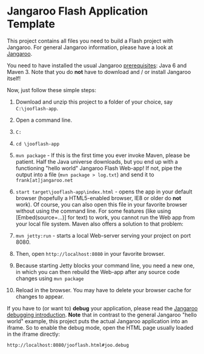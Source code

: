 Jangaroo Flash Application Template
===================================

This project contains all files you need to build a Flash project with Jangaroo.
For general Jangaroo information, please have a look at [Jangaroo](http://www.jangaroo.net).

You need to have installed the usual Jangaroo [prerequisites](http://www.jangaroo.net/tutorial/): Java 6 and Maven 3.
Note that you do **not** have to download and / or install Jangaroo itself!

Now, just follow these simple steps:

1. Download and unzip this project to a folder of your choice, say `C:\jooflash-app`.
2. Open a command line.
3. `C:`
4. `cd \jooflash-app`
5. `mvn package` -
   If this is the first time you ever invoke Maven, please be patient.
   Half the Java universe downloads, but you end up with a functioning "hello world" Jangaroo Flash Web-app!
   If not, pipe the output into a file (`mvn package > log.txt`) and send it to `frank[at]jangaroo.net`

6. `start target\jooflash-app\index.html` -
   opens the app in your default browser (hopefully a HTML5-enabled browser, IE8 or older do **not** work).
   Of course, you can also open this file in your favorite browser without using the command line.
   For some features (like using [Embed(source=...)] for text) to work, you cannot run the Web app from your
   local file system.
   Maven also offers a solution to that problem:
7. `mvn jetty:run` -
   starts a local Web-server serving your project on port 8080.
8. Then, open `http://localhost:8080` in your favorite browser.
9. Because starting Jetty blocks your command line, you need a new one, in which you can then rebuild the Web-app
   after any source code changes using `mvn package`
10. Reload in the browser. You may have to delete your browser cache for changes to appear.

If you have to (or want to) **debug** your application, please read the
[Jangaroo debugging introduction](http://www.jangaroo.net/tutorial/debugging/).
**Note** that in contrast to the general Jangaroo "hello world" example, this project puts the actual Jangaroo
application into an iframe. So to enable the debug mode, open the HTML page usually loaded in the iframe directly:

`http://localhost:8080/jooflash.html#joo.debug`
